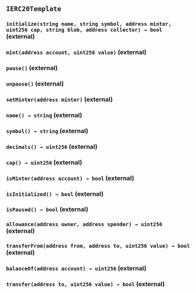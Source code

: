 ## `IERC20Template`






### `initialize(string name, string symbol, address minter, uint256 cap, string blob, address collector) → bool` (external)





### `mint(address account, uint256 value)` (external)





### `pause()` (external)





### `unpause()` (external)





### `setMinter(address minter)` (external)





### `name() → string` (external)





### `symbol() → string` (external)





### `decimals() → uint256` (external)





### `cap() → uint256` (external)





### `isMinter(address account) → bool` (external)





### `isInitialized() → bool` (external)





### `isPaused() → bool` (external)





### `allowance(address owner, address spender) → uint256` (external)





### `transferFrom(address from, address to, uint256 value) → bool` (external)





### `balanceOf(address account) → uint256` (external)





### `transfer(address to, uint256 value) → bool` (external)






